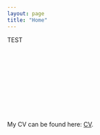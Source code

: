 ```yaml
---
layout: page
title: "Home"
---
```



TEST


<object data="Lu_Mingxuan_ml4799_MSEE.pdf" type="application/pdf" width="700px" height="700px">
    <embed src="Lu_Mingxuan_ml4799_MSEE.pdf">
        <p>My CV can be found here: <a href="Lu_Mingxuan_ml4799_MSEE.pdf">CV</a>.</p>
    </embed>
</object>
